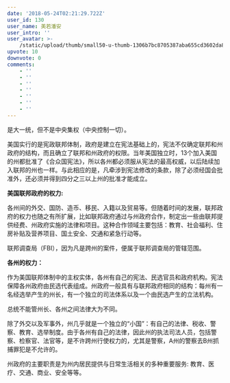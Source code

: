 ```yaml
---
date: '2018-05-24T02:21:29.722Z'
user_id: 130
user_name: 美若潘安
user_intro: ''
user_avatar: >-
    /static/upload/thumb/small50-u-thumb-1306b7bc8705387aba655cd3602da88138b9bc6d253.png
upvote: 10
downvote: 0
comments:
    - ''
    - ''
    - ''
    - ''
    - ''
    - ''
    - ''
---
```


是大一统，但不是中央集权（中央控制一切）。

美国实行的是宪政联邦体制，政府是建立在宪法基础上的，宪法不仅确定联邦和州政府的结构，而且确立了联邦和州政府的权限。当年美国独立时，13个加入美国的州都批准了《合众国宪法》，所以各州都必须服从宪法的最高权威，以后陆续加入联邦的州也一样。与此相应的是，凡牵涉到宪法修改的条款，除了必须经国会批准外，还必须并得到四分之三以上州的批准才能成立。  

  

**美国联邦政府的权力:**

各州间的外交、国防、造币、移民、入籍以及贸易等。但随着时间的发展，联邦政府的权力也随之有所扩展，比如联邦政府通过与州政府合作，制定出一些由联邦提供经费、州政府实施的法律和项目。这种合作领域主要包括：教育、社会福利、住房补贴及营养项目、国土安全、交通和紧急行动等。

联邦调查局（FBI），因为凡是跨州的案件，便属于联邦调查局的管辖范围。  

  

**各州的权力：**

作为美国联邦体制中的主权实体，各州有自己的宪法、民选官员和政府机构。宪法保障各州政府由民选代表组成。州政府一般具有与联邦政府相同的结构：每州有一名经选举产生的州长，有一个独立的司法体系以及一个由民选产生的立法机构。

总统不能管州长、各州之间法律大为不同。  

除了外交以及军事外，州几乎就是一个独立的“小国”：有自己的法律、税收、警察、教育、选举制度。由于各州有自己的法律，因此州的执法司法人员，包括警察、检察官、法官等，是不许跨州行使权力的，尤其是警察，A州的警察去B州抓捕罪犯是不允许的。

州政府的主要职责是为州内居民提供与日常生活相关的多种重要服务: 教育、医疗、交通、商业、安全等等。
